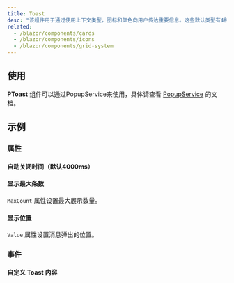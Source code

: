 ```yaml
---
title: Toast
desc: "该组件用于通过使用上下文类型，图标和颜色向用户传达重要信息。这些默认类型有4种变体：`Success`、`Info`、`Warning` 和 `Error`。默认图标有助于表示每种类型所描述的不同动作，也可以自定义提示框的许多部分。"
related:
  - /blazor/components/cards
  - /blazor/components/icons
  - /blazor/components/grid-system
---
```


## 使用

**PToast** 组件可以通过PopupService来使用，具体请查看 [PopupService](/blazor/components/popup-service) 的文档。

<masa-example file="Examples.components.toast.Usage"></masa-example>

## 示例

### 属性

#### 自动关闭时间（默认4000ms）

<masa-example file="Examples.components.toast.Duration"></masa-example>

#### 显示最大条数

`MaxCount` 属性设置最大展示数量。

<masa-example file="Examples.components.toast.MaxCount"></masa-example>

#### 显示位置

`Value` 属性设置消息弹出的位置。

<masa-example file="Examples.components.toast.Position"></masa-example>

### 事件

#### 自定义 Toast 内容

<masa-example file="Examples.components.toast.CustomToast"></masa-example>